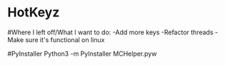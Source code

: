 # HotKeyz

#Where I left off/What I want to do:
-Add more keys
-Refactor threads
-Make sure it's functional on linux

#PyInstaller
Python3 -m PyInstaller MCHelper.pyw
